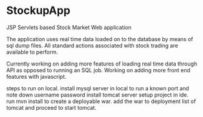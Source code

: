 # StockupApp
JSP Servlets based Stock Market Web application

The application uses real time data loaded on to the database by means of sql dump files.
All standard actions associated with stock trading are available to perform.

Currently working on adding more features of loading real time data through API as opposed to running an SQL job.
Working on adding more front end features with javascript.

steps to run on local.
install mysql server in local to run a known port and note down username password
install tomcat server
setup project in ide.
run mvn install to create a deployable war.
add the war to deployment list of tomcat and proceed to start tomcat. 
